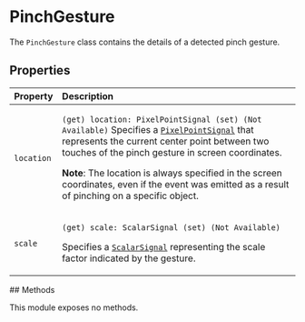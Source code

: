 # PinchGesture

The `PinchGesture` class contains the details of a detected pinch gesture.

## Properties

<table>
  <thead>
    <tr>
      <th style="text-align:left">Property</th>
      <th style="text-align:left">Description</th>
    </tr>
  </thead>
  <tbody>
    <tr>
      <td style="text-align:left"><code>location</code>
      </td>
      <td style="text-align:left">
        <p><code>(get) location: PixelPointSignal (set) (Not Available)</code> Specifies
          a <a href="https://sparkar.facebook.com/docs/camera-effects/reference/reactive_module/pixelpointsignal_class"><code>PixelPointSignal</code></a> that
          represents the current center point between two touches of the pinch gesture
          in screen coordinates.</p>
        <p><b>Note</b>: The location is always specified in the screen coordinates,
          even if the event was emitted as a result of pinching on a specific object.</p>
      </td>
    </tr>
    <tr>
      <td style="text-align:left"><code>scale</code>
      </td>
      <td style="text-align:left">
        <p><code>(get) scale: ScalarSignal (set) (Not Available)</code>
        </p>
        <p>Specifies a <a href="https://sparkar.facebook.com/docs/camera-effects/reference/reactive_module/scalarsignal_class"><code>ScalarSignal</code></a> representing
          the scale factor indicated by the gesture.</p>
      </td>
    </tr>
  </tbody>
</table>## Methods

This module exposes no methods.

